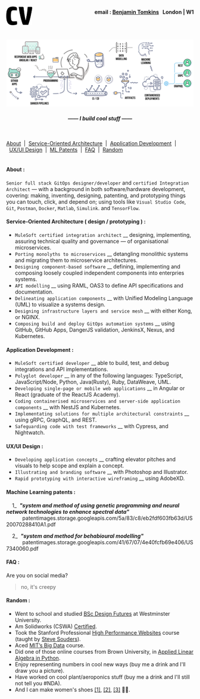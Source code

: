 <a name="cv"><img align="left" src="./images/CV-3.svg" height="50"/></a>
<h4 align="right">email&nbsp;:&nbsp;<a href="mailto:bentomkins@hotmail.com">Benjamin Tomkins</a>&nbsp;&nbsp;&nbsp;London | W1</h4>
<br><br>
<p align="center" ><a name="journey"><img src="./images/cv-art-8.svg" width="900"/></a></p>

<h4 align="center"><i>—— I build cool stuff ——</i></h4><br>

[About](#About)&nbsp;&nbsp;|&nbsp;&nbsp;[Service-Oriented Architecture](#SOA)&nbsp;&nbsp;|&nbsp;&nbsp;[Application Development](#APPS)&nbsp;&nbsp;|&nbsp;&nbsp;[UX/UI Design](#UI)&nbsp;&nbsp;|&nbsp;&nbsp;[ML Patents](#PATENTS)&nbsp;&nbsp;|&nbsp;&nbsp;[FAQ](#FAQ)&nbsp;&nbsp;|&nbsp;&nbsp;[Random](#Random)
<br><br>


#### <a name="About"></a>About :

`Senior full stack GitOps designer/developer` and `certified Integration Architect` — with a background in both software/hardware development, covering: making, inventing, designing, patenting, and prototyping things you can touch, click, and depend on; using tools like `Visual Studio Code`, `Git`, `Postman`, `Docker`, `Matlab`, `Simulink`. and `TensorFlow`.


#### <a name="SOA"></a>Service-Oriented Architecture ( design / prototyping ) :

+ `MuleSoft certified integration architect` __ designing, implementing, assuring technical quality and governance — of organisational microservices.
+ `Porting monolyths to microservices` __ detangling monolithic systems and migrating them to microservice architectures.
+ `Designing component-based software` __ defining, implementing and composing loosely coupled independent components into enterpries systems.
+ `API modelling` __ using RAML, OAS3 to define API specifications and documentation.
+ `Delineating application components` __ with Unified Modeling Language (UML) to visualize a systems design.
+ `Designing infrastructure layers and service mesh` __ with either Kong, or NGINX.
+ `Composing build and deploy GitOps automation systems` __ using GitHub, GitHub Apps, DangerJS validation, JenkinsX, Nexus, and Kubernetes.

#### <a name="APPS"></a>Application Development :
+ `MuleSoft certified developer` __ able to build, test, and debug integrations and API implementations.
+ `Polyglot developer` __ in any of the following languages: TypeScript, JavaScript/Node, Python, Java(Rusty), Ruby, DataWeave, UML.
+ `Developing single-page or mobile web applications` __ in Angular or React (graduate of the ReactJS Academy).
+ `Coding containerised microservices and server-side application components` __ with NestJS and Kubernetes.
+ `Implementating solutions for multiple architectural constraints` __ using gRPC, GraphQL, and REST.
+ `Safeguarding code with test frameworks` __ with Cypress, and Nightwatch.


#### <a name="UI"></a>UX/UI Design :

+ `Developing application concepts` __ crafting elevator pitches and visuals to help scope and explain a concept.
+ `Illustrating and branding software` __ with Photoshop and Illustrator.
+ `Rapid prototyping with interactive wireframing` __ using AdobeXD.


#### <a name="PATENTS"></a>Machine Learning patents :
&nbsp;&nbsp;&nbsp;&nbsp;1_&nbsp;&nbsp;<b><i>"system and method of using genetic programming and neural network technologies to enhance spectral data"</i></b><br>
&nbsp;&nbsp;&nbsp;&nbsp;&nbsp;&nbsp;&nbsp;&nbsp;&nbsp;&nbsp;&nbsp;patentimages.storage.googleapis.com/5a/83/c8/eb2fdf603fb63d/US20070288410A1.pdf

&nbsp;&nbsp;&nbsp;&nbsp;2_&nbsp;&nbsp;<b><i>"system and method for behabioural modelling"</i></b><br>
&nbsp;&nbsp;&nbsp;&nbsp;&nbsp;&nbsp;&nbsp;&nbsp;&nbsp;&nbsp;&nbsp;patentimages.storage.googleapis.com/41/67/07/4e40fcfb69e406/US7340060.pdf


#### <a name="FAQ"></a>FAQ :
Are you on social media?
> no, it's creepy


#### <a name="Random"></a>Random :
+ Went to school and studied <a href="https://github.com/Benjamin-Tomkins/CV/blob/master/images/degree.jpg">BSc Design Futures</a> at Westminster University.
+ Am Solidworks (CSWA) <a href="https://github.com/Benjamin-Tomkins/CV/blob/master/images/solidworks.png">Certified</a>.
+ Took the Stanford Professional <a href="https://github.com/Benjamin-Tomkins/CV/blob/master/images/stanford.jpg">High Performance Websites</a> course (taught by <a href="https://stevesouders.com/about.php">Steve Souders</a>).
+ Aced <a href="https://github.com/Benjamin-Tomkins/CV/blob/master/images/big_data.png">MIT’s Big Data</a> course.
+ Did one of those online courses from Brown University, in <a href="https://github.com/Benjamin-Tomkins/CV/blob/master/images/linear_algebra.png">Applied Linear Algebra in Python</a>.
+ Enjoy representing numbers in cool new ways (buy me a drink and I'll draw you a picture).
+ Have worked on cool plant/aeroponics stuff (buy me a drink and I'll still not tell you #NDA).
+ And I can make women's shoes <a href="https://github.com/Benjamin-Tomkins/CV/blob/master/images/shoes_1.jpg">[1]</a>, <a href="https://github.com/Benjamin-Tomkins/CV/blob/master/images/shoes_2.jpg">[2]</a>, <a href="https://github.com/Benjamin-Tomkins/CV/blob/master/images/shoes_3.jpg">[3]</a> 🤷‍♀️.

